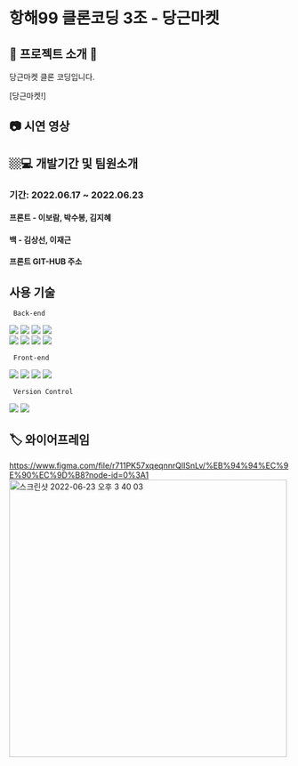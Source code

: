 # 항해99 클론코딩 3조 - 당근마켓





 
 ## 🥕 프로젝트 소개 🥕
 <p> 당근마켓 클론 코딩입니다. </p>
 <p> </p>
 <p> </p>
 <p> </p>
  
[당근마켓!] 
</br>


## 📷 시연 영상



 ## 🏼‍💻 개발기간 및 팀원소개
 ### 기간: 2022.06.17 ~ 2022.06.23   
 <p> </p>
 <p> </p>
 <p> </p>
 

#### 프론트 - 이보람, 박수봉, 김지혜
#### 백 - 김상선, 이재근
#### 프론트 GIT-HUB 주소 




## 사용 기술

 <p> </p>
 <p> </p>
 <p> </p>
<code> Back-end </code> 
</br>
<p float="left">
<img src="https://img.shields.io/badge/javascript-F7DF1E?style=for-the-badge&logo=javascript&logoColor=black">
<img src="https://img.shields.io/badge/node.js-339933?style=for-the-badge&logo=Node.js&logoColor=white">
<img src="https://img.shields.io/badge/NPM-%23000000.svg?style=for-the-badge&logo=npm&  logoColor=white">
<img src="https://img.shields.io/badge/JSON Web Tokens-000000?style=for-the-badge&logo=JSON Web Tokens&logoColor=FFFFFF"/>
<br/>
<img src="https://img.shields.io/badge/Amazon AWS-232F3E?style=for-the-badge&logo=Amazon AWS&logoColor=FFFFFF"/> 
<img src="https://img.shields.io/badge/GitHub Actions-2088FF?style=for-the-badge&logo=GitHub Actions&logoColor=FFFFFF"/> 
<img src="https://img.shields.io/badge/OBS Studio-302E31?style=for-the-badge&logo=OBS Studio&logoColor=000000"/> 
<img src="https://img.shields.io/badge/Prettier-F7B93E?style=for-the-badge&logo=Prettier&logoColor=FFFFFF"/>


</p>

<code> Front-end </code> 
</br>
<p float="left">
  <img src="https://img.shields.io/badge/html5-E34F26?style=for-the-badge&logo=html5&logoColor=white"> 
  <img src="https://img.shields.io/badge/css-1572B6?style=for-the-badge&logo=css3&logoColor=white"> 
  <img src="https://img.shields.io/badge/javascript-F7DF1E?style=for-the-badge&logo=javascript&logoColor=black"> 
  <img src="https://img.shields.io/badge/react-61DAFB?style=for-the-badge&logo=react&logoColor=black"> 

 
 <code>  Version Control </code> 
</br>
<p float="left">
  <img src="https://img.shields.io/badge/github-181717?style=for-the-badge&logo=github&logoColor=white">
  <img src="https://img.shields.io/badge/git-F05032?style=for-the-badge&logo=git&logoColor=white">
 




## 🏷 와이어프레임
https://www.figma.com/file/r711PK57xqeqnnrQlISnLv/%EB%94%94%EC%9E%90%EC%9D%B8?node-id=0%3A1
   <img width="499" alt="스크린샷 2022-06-23 오후 3 40 03" src="https://user-images.githubusercontent.com/99164731/175232106-eaae4b3d-4c11-4e36-a408-aff256a7c417.png">



